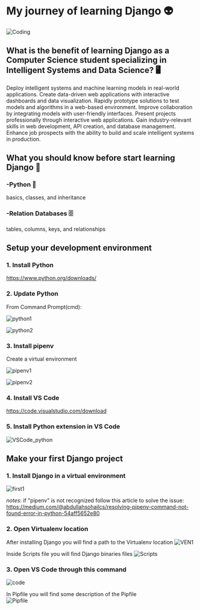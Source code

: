# My journey of learning Django 👽
<img  alt="Coding" src="https://automationpanda.com/wp-content/uploads/2017/09/django-logo-negative.png?w=620">

## What is the benefit of learning Django as a Computer Science student specializing in Intelligent Systems and Data Science? 🖥️

Deploy intelligent systems and machine learning models in real-world applications.
Create data-driven web applications with interactive dashboards and data visualization.
Rapidly prototype solutions to test models and algorithms in a web-based environment.
Improve collaboration by integrating models with user-friendly interfaces.
Present projects professionally through interactive web applications.
Gain industry-relevant skills in web development, API creation, and database management.
Enhance job prospects with the ability to build and scale intelligent systems in production.


## What you should know before start learning Django 🤔
### -Python 🐍
basics, classes, and inheritance
### -Relation Databases 🗄️
tables, columns, keys, and relationships


## Setup your development environment
### 1. Install Python
https://www.python.org/downloads/

### 2. Update Python
From Command Prompt(cmd):

![python1](https://github.com/user-attachments/assets/4626889f-4a95-482c-94e6-630120e1efc0)

![python2](https://github.com/user-attachments/assets/99724522-4a79-4744-96d3-33bfeacd48a1)

### 3. Install pipenv
Create a virtual environment

![pipenv1](https://github.com/user-attachments/assets/5224655e-45e5-49eb-8c47-baec927e6cfe)

![pipenv2](https://github.com/user-attachments/assets/a3942662-1433-4ca9-96b0-77761625ea90)

### 4. Install VS Code
https://code.visualstudio.com/download

### 5. Install Python extension in VS Code
![VSCode_python](https://github.com/user-attachments/assets/2134f947-b0a4-4ddf-8a06-edb8266327c9)


## Make your first Django project 
### 1. Install Django in a virtual environment
![first1](https://github.com/user-attachments/assets/fd7c9a28-07d4-448a-9d3e-db5a9081f576)

*notes*: if "pipenv" is not recognized follow this article to solve the issue: 
https://medium.com/@abdullahsohailcs/resolving-pipenv-command-not-found-error-in-python-54aff5652e80

### 2. Open Virtualenv location
After installing Django you will find a path to the Virtualenv location
![VEN1](https://github.com/user-attachments/assets/5c1520eb-02f2-447d-9961-9183dfada3f8)

Inside Scripts file you will find Django binaries files
![Scripts](https://github.com/user-attachments/assets/2045195a-aaf6-4345-88af-2d781d200ac9)

### 3. Open VS Code through this command
![code](https://github.com/user-attachments/assets/3f0a088f-efdd-42c6-85f4-07c33a2df3de)

In Pipfile you will find some description of the Pipfile     
![Pipfile](https://github.com/user-attachments/assets/7ce16ac2-9cbb-402a-8007-0cf12d70f72c)













<br><br><br><br><br><br><br><br><br><br><br><br>
